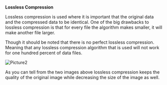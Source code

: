 **Lossless Compression**


Lossless compression is used where it is important that the original data and the compressed data to be identical. One of the big drawbacks to lossless compression is that for every file the algorithm makes smaller, it will make another file larger.


Though it should be noted that there is no perfect lossless compression. Meaning that any lossless compression algorithm that is used will not work for one hundred percent of data files. 


![Picture2](https://user-images.githubusercontent.com/112021619/206063833-04680dc4-6d01-42e5-9db0-799e59a67ec6.jpg)


As you can tell from the two images above lossless compression keeps the quality of the original image while decreasing the size of the image as well. 
